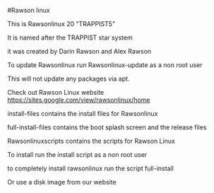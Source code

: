 #Rawson linux

This is Rawsonlinux 20 "TRAPPIST5"

It is named after the TRAPPIST star system

it was created by Darin Rawson and Alex Rawson


To update Rawsonlinux run Rawsonlinux-update as a non root user

This will not update any packages via apt.


Check out Rawson Linux website
https://sites.google.com/view/rawsonlinux/home

install-files contains the install files for Rawsonlinux

full-install-files contains the boot splash screen and the release files

Rawsonlinuxscripts contains the scripts for Rawson Linux


To install run the install script as a non root user


to completely install rawsonlinux run the script full-install


Or use a disk image from our website
